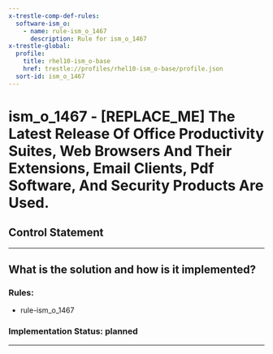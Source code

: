 ```yaml
---
x-trestle-comp-def-rules:
  software-ism_o:
    - name: rule-ism_o_1467
      description: Rule for ism_o_1467
x-trestle-global:
  profile:
    title: rhel10-ism_o-base
    href: trestle://profiles/rhel10-ism_o-base/profile.json
  sort-id: ism_o_1467
---
```


# ism_o_1467 - \[REPLACE_ME\] The Latest Release Of Office Productivity Suites, Web Browsers And Their Extensions, Email Clients, Pdf Software, And Security Products Are Used.

## Control Statement

______________________________________________________________________

## What is the solution and how is it implemented?

<!-- For implementation status enter one of: implemented, partial, planned, alternative, not-applicable -->

<!-- Note that the list of rules under ### Rules: is read-only and changes will not be captured after assembly to JSON -->

<!-- Add control implementation description here for control: ism_o_1467 -->

### Rules:

  - rule-ism_o_1467

### Implementation Status: planned

______________________________________________________________________
